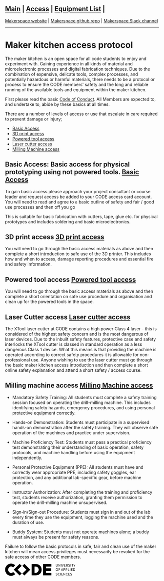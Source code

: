 [Main](README.md) | [Access](access.md) | [Equipment List](equipment.md) | 
------------------------
[Makerspace website](https://codeuniversity.github.io/makerspace/) |
[Makerspace github repo](https://github.com/codeuniversity/makerspace/) | [Makerspace Slack channel](https://codeuniversity.slack.com/archives/C011CN2SMFY) 

------------------------

# Maker kitchen access protocol
The maker kitchen is an open space for all code students to enjoy and experiment with. Gaining experience in all kinds of material and microelectronic processes and digital fabrication techniques. Due to the combination of expensive, delicate tools, complex processes, and potentially hazardous or harmful materials, there needs to be a protocol or process to ensure the CODE members' safety and the long and reliable running of the available tools and equipment within the maker kitchen.

First please read the basic [Code of Conduct](code-of-conduct.md). All Members are expected to, and undertake to, abide by these basics at all times.

There are a number of levels of access or use that escalate in care required to prevent damage or injury;

* [Basic Access](basic-access.md)
* [3D print access](3dprinter.md)
* [Powered tool access](powertools.md)
* [Laser cutter access](lasercutter.md)
* [Milling Machine access](milling-machine.md)

## Basic Access: Basic access for physical prototyping using not powered tools. [Basic Access](basic-access.md)

To gain basic access please approach your project consultant or course leader and request access be added to your CODE access card account. 
You will need to read and agree to a basic outline of safety and fair / good use processes and then off you go 

This is suitable for basic fabrication with cutters, tape, glue etc. for physical prototypes and includes soldering and basic microelectronics.

## 3D print access [3D print access](3dprinter.md)
You will need to go through the basic access materials as above and then complete a short introduction to safe use of the 3D printer. This includes how and when to access, damage reporting procedures and essential fire and safety information.

## Powered tool access [Powered tool access](powertools.md)
You will need to go through the basic access materials as above and then complete a short orientation on safe use procedure and organisation and clean up for the powered tools in the space.

## Laser Cutter access [Laser cutter access](lasercutter.md)
The XTool laser cutter at CODE contains a high power Class 4 laser - this is considered of the highest safety concern and is the most dangerous of laser devices. Due to the inbuilt safety features, protective case and safety interlocks the XTool cutter is classed in standard operation as a less dangerous Class 1 device. What this means is that providing the machine is operated according to correct safety procedures it is allowable for non-professional use.
Anyone wishing to use the laser cutter must go through the basic maker kitchen access introduction and then complete a short online safety explanation and attend a short safety / access course. 

## Milling machine access [Milling Machine access](milling-machine.md)

* Mandatory Safety Training:
All students must complete a safety training session focused on operating the drill-milling machine. This includes identifying safety hazards, emergency procedures, and using personal protective equipment correctly.

* Hands-on Demonstration:
Students must participate in a supervised hands-on demonstration after the safety training. They will observe safe operation of the machines and practice under supervision.

* Machine Proficiency Test:
Students must pass a practical proficiency test demonstrating their understanding of basic operation, safety protocols, and machine handling before using the equipment independently.

* Personal Protective Equipment (PPE):
All students must have and correctly wear appropriate PPE, including safety goggles, ear protection, and any additional lab-specific gear, before machine operation.

* Instructor Authorization:
After completing the training and proficiency test, students receive authorization, granting them permission to operate the drill-milling machine unsupervised.

* Sign-in/Sign-out Procedure:
Students must sign in and out of the lab every time they use the equipment, logging the machine used and the duration of use.

* Buddy System:
Students must not operate machines alone; a buddy must always be present for safety reasons.


Failure to follow the basic protocols in safe, fair and clean use of the maker kitchen will mean access privileges must necessarily be revoked for the safe access of other CODE members.

 ![CODE logo](Word_AppliedSciences_Black-sml.png)

